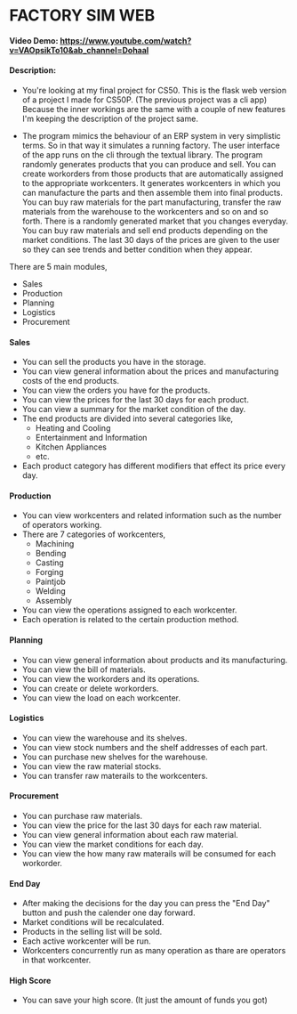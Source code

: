 # FACTORY SIM WEB
#### Video Demo: https://www.youtube.com/watch?v=VAOpsikTo10&ab_channel=Dohaal
#### Description:
- You're looking at my final project for CS50. This is the flask web version of a project I made for CS50P. (The previous project was a cli app) Because the inner workings are the same with a couple of new features I'm keeping the description of the project same.  

- The program mimics the behaviour of an ERP system in very simplistic terms. So in that way it simulates a running factory. The user interface of the app runs on the cli through the textual library. The program randomly generates products that you can produce and sell. You can create workorders from those products that are automatically assigned to the appropriate workcenters. It generates workcenters in which you can manufacture the parts and then assemble them into final products. You can buy raw materials for the part manufacturing, transfer the raw materials from the warehouse to the workcenters and so on and so forth. There is a randomly generated market that you changes everyday. You can buy raw materials and sell end products depending on the market conditions. The last 30 days of the prices are given to the user so they can see trends and better condition when they appear.

There are 5 main modules, 
* Sales 
* Production 
* Planning 
* Logistics
* Procurement

#### Sales
* You can sell the products you have in the storage.
* You can view general information about the prices and manufacturing costs of the end products.
* You can view the orders you have for the products.
* You can view the prices for the last 30 days for each product.
* You can view a summary for the market condition of the day.
* The end products are divided into several categories like,
  - Heating and Cooling
  - Entertainment and Information
  - Kitchen Appliances
  - etc.
* Each product category has different modifiers that effect its price every day.

#### Production
* You can view workcenters and related information such as the number of operators working.
* There are 7 categories of workcenters,
  - Machining
  - Bending
  - Casting
  - Forging
  - Paintjob
  - Welding
  - Assembly
* You can view the operations assigned to each workcenter.
* Each operation is related to the certain production method.

#### Planning
* You can view general information about products and its manufacturing.
* You can view the bill of materials.
* You can view the workorders and its operations.
* You can create or delete workorders.
* You can view the load on each workcenter.

#### Logistics
* You can view the warehouse and its shelves.
* You can view stock numbers and the shelf addresses of each part.
* You can purchase new shelves for the warehouse.
* You can view the raw material stocks.
* You can transfer raw materails to the workcenters.

#### Procurement
* You can purchase raw materials.
* You can view the price for the last 30 days for each raw material.
* You can view general information about each raw material.
* You can view the market conditions for each day.
* You can view the how many raw materails will be consumed for each workorder.

#### End Day
* After making the decisions for the day you can press the "End Day" button and push the calender one day forward.
* Market conditions will be recalculated.
* Products in the selling list will be sold.
* Each active workcenter will be run.
* Workcenters concurrently run as many operation as thare are operators in that workcenter.

#### High Score
* You can save your high score. (It just the amount of funds you got)
